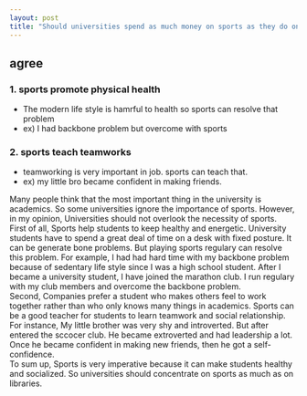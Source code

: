 ```yaml
---
layout: post
title: "Should universities spend as much money on sports as they do on libraries?"
---
```


## agree
### 1. sports promote physical health
- The modern life style is hamrful to health so sports can resolve that problem
- ex) I had backbone problem but overcome with sports
### 2. sports teach teamworks
- teamworking is very important in job. sports can teach that.
- ex) my little bro became confident in making friends.

Many people think that the most important thing in the university is academics. So some universities ignore the importance of sports. However, in my opinion, Universities should not overlook the necessity of sports.<br>
First of all, Sports help students to keep healthy and energetic. University students have to spend a great deal of time on a desk with fixed posture. It can be generate bone problems. But playing sports regulary can resolve this problem. For example, I had had hard time with my backbone problem because of sedentary life style since I was a high school student. After I became a university student, I have joined the marathon club. I run regulary with my club members and overcome the backbone problem.<br>
Second, Companies prefer a student who makes others feel to work together rather than who only knows many things in academics. Sports can be a good teacher for students to learn teamwork and social relationship. For instance, My little brother was very shy and introverted. But after entered the sccocer club. He became extroverted and had leadership a lot. Once he became confident in making new friends, then he got a self-confidence.<br>
To sum up, Sports is very imperative because it can make students healthy and socialized. So universities should concentrate on sports as much as on libraries.
